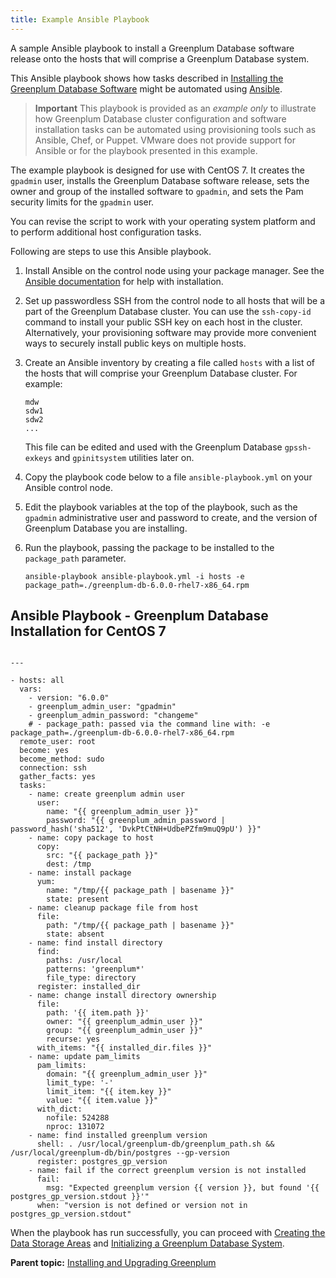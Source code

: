 ```yaml
---
title: Example Ansible Playbook 
---
```


A sample Ansible playbook to install a Greenplum Database software release onto the hosts that will comprise a Greenplum Database system.

This Ansible playbook shows how tasks described in [Installing the Greenplum Database Software](install_gpdb.html) might be automated using [Ansible](https://docs.ansible.com).

> **Important** This playbook is provided as an *example only* to illustrate how Greenplum Database cluster configuration and software installation tasks can be automated using provisioning tools such as Ansible, Chef, or Puppet. VMware does not provide support for Ansible or for the playbook presented in this example.

The example playbook is designed for use with CentOS 7. It creates the `gpadmin` user, installs the Greenplum Database software release, sets the owner and group of the installed software to `gpadmin`, and sets the Pam security limits for the `gpadmin` user.

You can revise the script to work with your operating system platform and to perform additional host configuration tasks.

Following are steps to use this Ansible playbook.

1.  Install Ansible on the control node using your package manager. See the [Ansible documentation](https://docs.ansible.com) for help with installation.
2.  Set up passwordless SSH from the control node to all hosts that will be a part of the Greenplum Database cluster. You can use the `ssh-copy-id` command to install your public SSH key on each host in the cluster. Alternatively, your provisioning software may provide more convenient ways to securely install public keys on multiple hosts.
3.  Create an Ansible inventory by creating a file called `hosts` with a list of the hosts that will comprise your Greenplum Database cluster. For example:

    ```
    mdw
    sdw1
    sdw2
    ...
    ```

    This file can be edited and used with the Greenplum Database `gpssh-exkeys` and `gpinitsystem` utilities later on.

4.  Copy the playbook code below to a file `ansible-playbook.yml` on your Ansible control node.
5.  Edit the playbook variables at the top of the playbook, such as the `gpadmin` administrative user and password to create, and the version of Greenplum Database you are installing.
6.  Run the playbook, passing the package to be installed to the `package_path` parameter.

    ```
    ansible-playbook ansible-playbook.yml -i hosts -e package_path=./greenplum-db-6.0.0-rhel7-x86_64.rpm
    ```


## <a id="fixme"></a>Ansible Playbook - Greenplum Database Installation for CentOS 7 

```

---

- hosts: all
  vars:
    - version: "6.0.0"
    - greenplum_admin_user: "gpadmin"
    - greenplum_admin_password: "changeme"
    # - package_path: passed via the command line with: -e package_path=./greenplum-db-6.0.0-rhel7-x86_64.rpm
  remote_user: root
  become: yes
  become_method: sudo
  connection: ssh
  gather_facts: yes
  tasks:
    - name: create greenplum admin user
      user:
        name: "{{ greenplum_admin_user }}"
        password: "{{ greenplum_admin_password | password_hash('sha512', 'DvkPtCtNH+UdbePZfm9muQ9pU') }}"
    - name: copy package to host
      copy:
        src: "{{ package_path }}"
        dest: /tmp
    - name: install package
      yum:
        name: "/tmp/{{ package_path | basename }}"
        state: present
    - name: cleanup package file from host
      file:
        path: "/tmp/{{ package_path | basename }}"
        state: absent
    - name: find install directory
      find:
        paths: /usr/local
        patterns: 'greenplum*'
        file_type: directory
      register: installed_dir
    - name: change install directory ownership
      file:
        path: '{{ item.path }}'
        owner: "{{ greenplum_admin_user }}"
        group: "{{ greenplum_admin_user }}"
        recurse: yes
      with_items: "{{ installed_dir.files }}"
    - name: update pam_limits
      pam_limits:
        domain: "{{ greenplum_admin_user }}"
        limit_type: '-'
        limit_item: "{{ item.key }}"
        value: "{{ item.value }}"
      with_dict:
        nofile: 524288
        nproc: 131072
    - name: find installed greenplum version
      shell: . /usr/local/greenplum-db/greenplum_path.sh && /usr/local/greenplum-db/bin/postgres --gp-version
      register: postgres_gp_version
    - name: fail if the correct greenplum version is not installed
      fail:
        msg: "Expected greenplum version {{ version }}, but found '{{ postgres_gp_version.stdout }}'"
      when: "version is not defined or version not in postgres_gp_version.stdout"

```

When the playbook has run successfully, you can proceed with [Creating the Data Storage Areas](create_data_dirs.html) and [Initializing a Greenplum Database System](init_gpdb.html).

**Parent topic:** [Installing and Upgrading Greenplum](install_guide.html)

